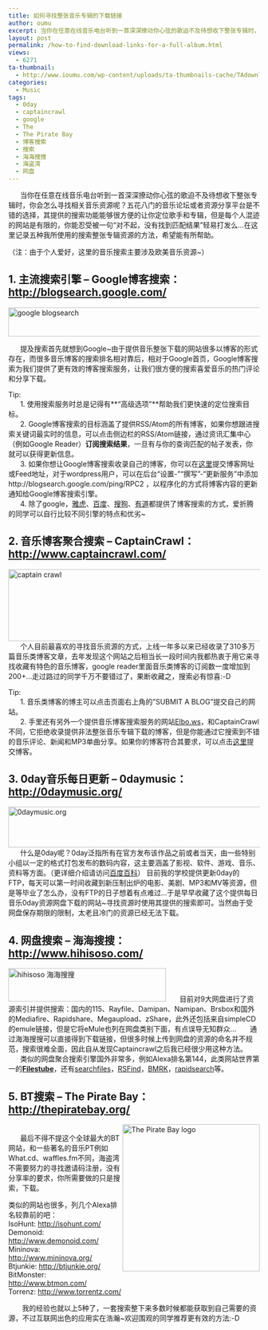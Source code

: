 ```yaml
---
title: 如何寻找整张音乐专辑的下载链接
author: oumu
excerpt: 当你在任意在线音乐电台听到一首深深撩动你心弦的歌迫不及待想收下整张专辑时，你会怎么寻找相关音乐资源呢？五花八门的音乐论坛或者资源分享平台是不错的选择，其提供的搜索功能能够很方便的让你定位歌手和专辑，但是每个人混迹的网站是有限的，你能忍受被一句“对不起，没有找到匹配结果”轻易打发么...在这里记录五种我所使用的搜索整张专辑资源的方法，希望能有所帮助。
layout: post
permalink: /how-to-find-download-links-for-a-full-album.html
views:
  - 6271
ta-thumbnail:
  - http://www.ioumu.com/wp-content/uploads/ta-thumbnails-cache/TAdownload/2010/7/676-1.jpg;
categories:
  - Music
tags:
  - 0day
  - captaincrawl
  - google
  - The
  - The Pirate Bay
  - 博客搜索
  - 搜索
  - 海海搜搜
  - 海盗湾
  - 网盘
---
```

&nbsp;&nbsp;&nbsp;&nbsp;&nbsp;&nbsp;当你在任意在线音乐电台听到一首深深撩动你心弦的歌迫不及待想收下整张专辑时，你会怎么寻找相关音乐资源呢？五花八门的音乐论坛或者资源分享平台是不错的选择，其提供的搜索功能能够很方便的让你定位歌手和专辑，但是每个人混迹的网站是有限的，你能忍受被一句“对不起，没有找到匹配结果”轻易打发么&#8230;在这里记录五种我所使用的搜索整张专辑资源的方法，希望能有所帮助。<!--more-->

  
（注：由于个人爱好，这里的音乐搜索主要涉及欧美音乐资源~）  
  
## 1. 主流搜索引擎 &#8211; **Google博客搜索**：http://blogsearch.google.com/

  
<img class="alignnone" title="google blogsearch" alt="google blogsearch" src="http://i1028.photobucket.com/albums/y350/oumu323/img/google-blogsearch.jpg" width="516" height="58" />  
  
&nbsp;&nbsp;&nbsp;&nbsp;&nbsp;&nbsp;提及搜索首先就想到Google~由于提供音乐整张下载的网站很多以博客的形式存在，而很多音乐博客的搜索排名相对靠后，相对于Google首页，Google博客搜索为我们提供了更有效的博客搜索服务，让我们很方便的搜索喜爱音乐的热门评论和分享下载。  
  
Tip:  
&nbsp;&nbsp;&nbsp;&nbsp;&nbsp;&nbsp;1. 使用搜索服务时总是记得有**“高级选项”**帮助我们更快速的定位搜索目标。  
&nbsp;&nbsp;&nbsp;&nbsp;&nbsp;&nbsp;2. Google博客搜索的目标涵盖了提供RSS/Atom的所有博客，如果你想跟进搜索关键词最实时的信息，可以点击侧边栏的RSS/Atom链接，通过资讯汇集中心（例如Google Reader）**订阅搜索结果**，一旦有与你的查询匹配的帖子发表，你就可以获得更新信息。  
&nbsp;&nbsp;&nbsp;&nbsp;&nbsp;&nbsp;3. 如果你想让Google博客搜索收录自己的博客，你可以在<a href="http://blogsearch.google.cn/ping" target="_blank">这里</a>提交博客网址或Feed地址，对于wordpress用户，可以在后台“设置-”“撰写”-“更新服务”中添加http://blogsearch.google.com/ping/RPC2 ，以程序化的方式将博客内容的更新通知给Google博客搜索引擎。  
&nbsp;&nbsp;&nbsp;&nbsp;&nbsp;&nbsp;4. 除了google，<a href="www.ysearchblog.com/" target="_blank">雅虎</a>、<a href="http://blogsearch.baidu.com/" target="_blank">百度</a>、<a href="http://blogsearch.sogou.com/" target="_blank">搜狗</a>、<a href="http://blog.youdao.com/" target="_blank">有道</a>都提供了博客搜索的方式，爱折腾的同学可以自行比较不同引擎的特点和优劣~  
  
## 2. 音乐博客聚合搜索 &#8211; **CaptainCrawl**：http://www.captaincrawl.com/

  
<img class="alignnone" title="captain crawl" alt="captain crawl" src="http://i1028.photobucket.com/albums/y350/oumu323/img/captain-crawl.jpg" width="516" height="144" />  
&nbsp;&nbsp;&nbsp;&nbsp;&nbsp;&nbsp;个人目前最喜欢的寻找音乐资源的方式，上线一年多以来已经收录了310多万篇音乐类博客文章，去年发现这个网站之后相当长一段时间内我都热衷于用它来寻找收藏有特色的音乐博客，google reader里面音乐类博客的订阅数一度增加到200+&#8230;走过路过的同学千万不要错过了，果断收藏之，搜索必有惊喜:-D  
  
Tip:  
&nbsp;&nbsp;&nbsp;&nbsp;&nbsp;&nbsp;1. 音乐类博客的博主可以点击页面右上角的&#8221;SUBMIT A BLOG&#8221;提交自己的网站。  
&nbsp;&nbsp;&nbsp;&nbsp;&nbsp;&nbsp;2. 手里还有另外一个提供音乐博客搜索服务的网站<a href="http://elbo.ws/" target="_blank">Elbo.ws</a>，和CaptainCrawl不同，它拒绝收录提供非法整张音乐专辑下载的博客，但是你能通过它搜索到不错的音乐评论、新闻和MP3单曲分享。如果你的博客符合其要求，可以点击<a href="http://elbo.ws/addblog/" target="_blank">这里</a>提交博客。  
  
## 3. 0day音乐每日更新 &#8211; **0daymusic**：http://0daymusic.org/

  
<img class="alignnone" title="0daymusic.org" alt="0daymusic.org" src="http://i1028.photobucket.com/albums/y350/oumu323/img/0daymusic.jpg" width="516" height="82" />  
&nbsp;&nbsp;&nbsp;&nbsp;&nbsp;&nbsp;什么是0day呢？0day泛指所有在官方发布该作品之前或者当天，由一些特别小组以一定的格式打包发布的数码内容，这主要涵盖了影视、软件、游戏、音乐、资料等方面。（更详细介绍请访问<a href="http://baike.baidu.com/view/269808.htm" target="_blank">百度百科</a>）  
目前我的学校提供更新0day的FTP，每天可以第一时间收藏到新压制出炉的电影、美剧、MP3和MV等资源，但是等毕业了怎么办，没有FTP的日子想着有点难过&#8230;于是早早收藏了这个提供每日音乐0day资源网盘下载的网站~寻找资源时使用其提供的搜索即可。当然由于受网盘保存期限的限制，太老且冷门的资源已经无法下载。  
  
## 4. 网盘搜索 &#8211; **海海搜搜**：http://www.hihisoso.com/

  
<img class="alignnone" title="hihisoso 海海搜搜" alt="hihisoso 海海搜搜" src="http://i1028.photobucket.com/albums/y350/oumu323/img/hihisoso.jpg" width="316" height="67" />  
&nbsp;&nbsp;&nbsp;&nbsp;&nbsp;&nbsp;目前对9大网盘进行了资源索引并提供搜索：国内的115、Rayfile、Damipan、Namipan、Brsbox和国外的Mediafire、Rapidshare、Megaupload、zShare，此外还包括来自simpleCD的emule链接，但是它将eMule也列在网盘类别下面，有点误导无知群众&#8230;  
&nbsp;&nbsp;&nbsp;&nbsp;&nbsp;&nbsp;通过海海搜搜可以直接得到下载链接，但很多时候上传到网盘的资源的命名并不规范，搜索很难全面，因此自从发现Captaincrawl之后我已经很少用这种方法。  
&nbsp;&nbsp;&nbsp;&nbsp;&nbsp;&nbsp;类似的网盘聚合搜索引擎国外非常多，例如Alexa排名第144，此类网站世界第一的<a href="http://www.filestube.com/" target="_blank"><strong>Filestube</strong></a>，还有<a href="http://www.searchfiles.de/" target="_blank">searchfiles</a>，<a href="http://www.rsfind.com/" target="_blank">RSFind</a>，<a href="http://bmrk.org/" target="_blank">BMRK</a>，<a href="http://www.rapidzearch.com/" target="_blank">rapidsearch</a>等。  
  
  
## 5. BT搜索 &#8211; **The Pirate Bay**：http://thepiratebay.org/

<span style="FLOAT: right"><img class="alignnone" title="The Pirate Bay logo" alt="The Pirate Bay logo" src="http://i1028.photobucket.com/albums/y350/oumu323/img/The-Pirate-Bay.jpg" width="275" height="295" /></span>  
&nbsp;&nbsp;&nbsp;&nbsp;&nbsp;&nbsp;最后不得不提这个全球最大的BT网站，和一些著名的音乐PT例如What.cd、waffles.fm不同，海盗湾不需要努力的寻找邀请码注册，没有分享率的要求，你所需要做的只是搜索，下载。  
  
类似的网站也很多，列几个Alexa排名较靠前的吧：  
IsoHunt: http://isohunt.com/  
Demonoid: http://www.demonoid.com/  
Mininova: http://www.mininova.org/  
Btjunkie: http://btjunkie.org/  
BitMonster: http://www.btmon.com/  
Torrenz: http://www.torrentz.com/  
  
  
  
&nbsp;&nbsp;&nbsp;&nbsp;&nbsp;&nbsp; 我的经验也就以上5种了，一套搜索整下来多数时候都能获取到自己需要的资源，不过互联网出色的应用实在浩瀚~欢迎围观的同学推荐更有效的方法:-D